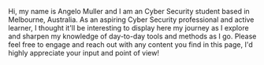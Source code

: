 Hi, my name is Angelo Muller and I am an Cyber Security student based in Melbourne, Australia. As an aspiring Cyber Security professional and active learner, I thought it'll be interesting to display here my journey as I explore and sharpen my knowledge of day-to-day tools and methods as I go.
Please feel free to engage and reach out with any content you find in this page, I'd highly appreciate your input and point of view!
